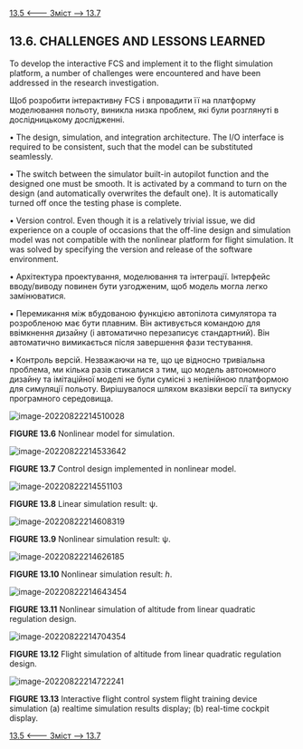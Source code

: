 [13.5 <--- ](13_5.md) [   Зміст   ](README.md) [--> 13.7](13_7.md)

## 13.6. CHALLENGES AND LESSONS LEARNED

To develop the interactive FCS and implement it to the flight simulation platform, a number of challenges were encountered and have been addressed in the research investigation.

Щоб розробити інтерактивну FCS і впровадити її на платформу моделювання польоту, виникла низка проблем, які були розглянуті в дослідницькому дослідженні.

•   The design, simulation, and integration architecture. The I/O interface is required to be consistent, such that the model can be substituted seamlessly.

•   The switch between the simulator built-in autopilot function and the designed one must be smooth. It is activated by a command to turn on the design (and automatically overwrites the default one). It is automatically turned off once the testing phase is complete.

•   Version control. Even though it is a relatively trivial issue, we did experience on a couple of occasions that the off-line design and simulation model was not compatible with the nonlinear platform for flight simulation. It was solved by specifying the version and release of the software environment.

• Архітектура проектування, моделювання та інтеграції. Інтерфейс вводу/виводу повинен бути узгодженим, щоб модель могла легко замінюватися.

• Перемикання між вбудованою функцією автопілота симулятора та розробленою має бути плавним. Він активується командою для ввімкнення дизайну (і автоматично перезаписує стандартний). Він автоматично вимикається після завершення фази тестування.

• Контроль версій. Незважаючи на те, що це відносно тривіальна проблема, ми кілька разів стикалися з тим, що модель автономного дизайну та імітаційної моделі не були сумісні з нелінійною платформою для симуляції польоту. Вирішувалося шляхом вказівки версії та випуску програмного середовища.

![image-20220822214510028](media/image-20220822214510028.png)

**FIGURE 13.6** Nonlinear model for simulation.

![image-20220822214533642](media/image-20220822214533642.png)

**FIGURE 13.7** Control design implemented in nonlinear model.

![image-20220822214551103](media/image-20220822214551103.png)

**FIGURE 13.8** Linear simulation result: ψ.

![image-20220822214608319](media/image-20220822214608319.png)

**FIGURE 13.9** Nonlinear simulation result: ψ.

![image-20220822214626185](media/image-20220822214626185.png)

**FIGURE 13.10** Nonlinear simulation result: *h*.

![image-20220822214643454](media/image-20220822214643454.png)

**FIGURE 13.11** Nonlinear simulation of altitude from linear quadratic regulation design.

![image-20220822214704354](media/image-20220822214704354.png)

**FIGURE 13.12** Flight simulation of altitude from linear quadratic regulation design.

![image-20220822214722241](media/image-20220822214722241.png)

**FIGURE 13.13** Interactive flight control system flight training device simulation (a) realtime simulation results display; (b) real-time cockpit display.

[13.5 <--- ](13_5.md) [   Зміст   ](README.md) [--> 13.7](13_7.md)